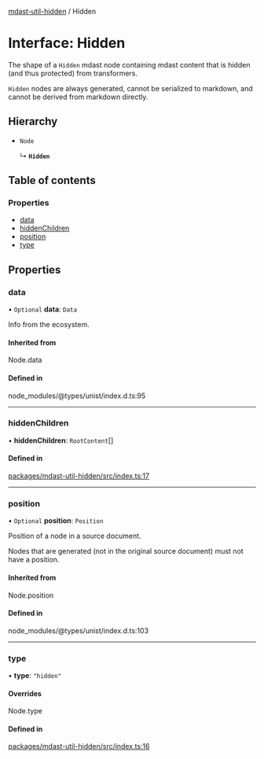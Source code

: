[mdast-util-hidden](../README.md) / Hidden

# Interface: Hidden

The shape of a `Hidden` mdast node containing mdast content that is hidden
(and thus protected) from transformers.

`Hidden` nodes are always generated, cannot be serialized to markdown, and
cannot be derived from markdown directly.

## Hierarchy

- `Node`

  ↳ **`Hidden`**

## Table of contents

### Properties

- [data](Hidden.md#data)
- [hiddenChildren](Hidden.md#hiddenchildren)
- [position](Hidden.md#position)
- [type](Hidden.md#type)

## Properties

### data

• `Optional` **data**: `Data`

Info from the ecosystem.

#### Inherited from

Node.data

#### Defined in

node_modules/@types/unist/index.d.ts:95

___

### hiddenChildren

• **hiddenChildren**: `RootContent`[]

#### Defined in

[packages/mdast-util-hidden/src/index.ts:17](https://github.com/Xunnamius/unified-utils/blob/7833113/packages/mdast-util-hidden/src/index.ts#L17)

___

### position

• `Optional` **position**: `Position`

Position of a node in a source document.

Nodes that are generated (not in the original source document) must not
have a position.

#### Inherited from

Node.position

#### Defined in

node_modules/@types/unist/index.d.ts:103

___

### type

• **type**: ``"hidden"``

#### Overrides

Node.type

#### Defined in

[packages/mdast-util-hidden/src/index.ts:16](https://github.com/Xunnamius/unified-utils/blob/7833113/packages/mdast-util-hidden/src/index.ts#L16)
